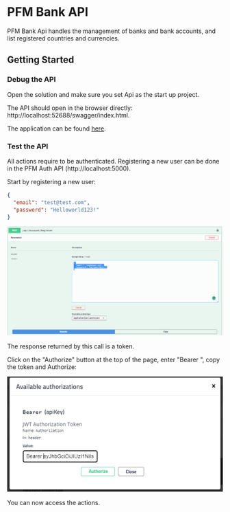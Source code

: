 # PFM Bank API

PFM Bank Api handles the management of banks and bank accounts, and list registered countries and currencies.

## Getting Started

### Debug the API

Open the solution and make sure you set Api as the start up project. 

The API should open in the browser directly: http://localhost:52688/swagger/index.html.

The application can be found [here](http://localhost/#/events?filter=Application%20%3D%20'PFM.Api').

### Test the API

All actions require to be authenticated. Registering a new user can be done in the PFM Auth API (http://localhost:5000).

Start by registering a new user:

```json
{
  "email": "test@test.com",
  "password": "Helloworld123!"
}
```

![](../Documentation/Pictures/API-Register.png)

The response returned by this call is a token. 

Click on the "Authorize" button at the top of the page, enter "Bearer ", copy the token and Authorize:

![](../Documentation/Pictures/API-BearerToken.PNG)

You can now access the actions.
